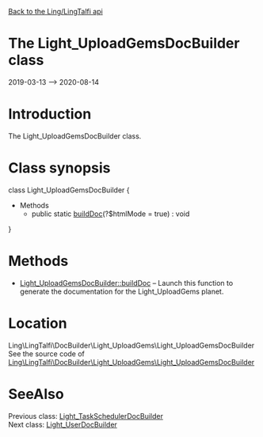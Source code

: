 [Back to the Ling/LingTalfi api](https://github.com/lingtalfi/LingTalfi/blob/master/doc/api/Ling/LingTalfi.md)



The Light_UploadGemsDocBuilder class
================
2019-03-13 --> 2020-08-14






Introduction
============

The Light_UploadGemsDocBuilder class.



Class synopsis
==============


class <span class="pl-k">Light_UploadGemsDocBuilder</span>  {

- Methods
    - public static [buildDoc](https://github.com/lingtalfi/LingTalfi/blob/master/doc/api/Ling/LingTalfi/DocBuilder/Light_UploadGems/Light_UploadGemsDocBuilder/buildDoc.md)(?$htmlMode = true) : void

}






Methods
==============

- [Light_UploadGemsDocBuilder::buildDoc](https://github.com/lingtalfi/LingTalfi/blob/master/doc/api/Ling/LingTalfi/DocBuilder/Light_UploadGems/Light_UploadGemsDocBuilder/buildDoc.md) &ndash; Launch this function to generate the documentation for the Light_UploadGems planet.





Location
=============
Ling\LingTalfi\DocBuilder\Light_UploadGems\Light_UploadGemsDocBuilder<br>
See the source code of [Ling\LingTalfi\DocBuilder\Light_UploadGems\Light_UploadGemsDocBuilder](https://github.com/lingtalfi/LingTalfi/blob/master/DocBuilder/Light_UploadGems/Light_UploadGemsDocBuilder.php)



SeeAlso
==============
Previous class: [Light_TaskSchedulerDocBuilder](https://github.com/lingtalfi/LingTalfi/blob/master/doc/api/Ling/LingTalfi/DocBuilder/Light_TaskScheduler/Light_TaskSchedulerDocBuilder.md)<br>Next class: [Light_UserDocBuilder](https://github.com/lingtalfi/LingTalfi/blob/master/doc/api/Ling/LingTalfi/DocBuilder/Light_User/Light_UserDocBuilder.md)<br>
